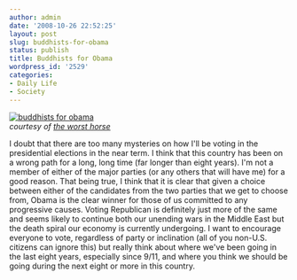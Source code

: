 ```yaml
---
author: admin
date: '2008-10-26 22:52:25'
layout: post
slug: buddhists-for-obama
status: publish
title: Buddhists for Obama
wordpress_id: '2529'
categories:
- Daily Life
- Society
---
```


[![buddhists for
obama](http://farm4.static.flickr.com/3049/2977597056_fc2583d93b_o.jpg)](http://www.flickr.com/photos/albill/2977597056/ "buddhists for obama by albill, on Flickr")\
*courtesy of [the worst
horse](http://theworsthorse.wordpress.com/2008/10/26/whats-missing-from-the-barack-obama-online-store/)*

I doubt that there are too many mysteries on how I'll be voting in the
presidential elections in the near term. I think that this country has
been on a wrong path for a long, long time (far longer than eight
years). I'm not a member of either of the major parties (or any others
that will have me) for a good reason. That being true, I think that it
is clear that given a choice between either of the candidates from the
two parties that we get to choose from, Obama is the clear winner for
those of us committed to any progressive causes. Voting Republican is
definitely just more of the same and seems likely to continue both our
unending wars in the Middle East but the death spiral our economy is
currently undergoing. I want to encourage everyone to vote, regardless
of party or inclination (all of you non-U.S. citizens can ignore this)
but really think about where we've been going in the last eight years,
especially since 9/11, and where you think we should be going during the
next eight or more in this country.
